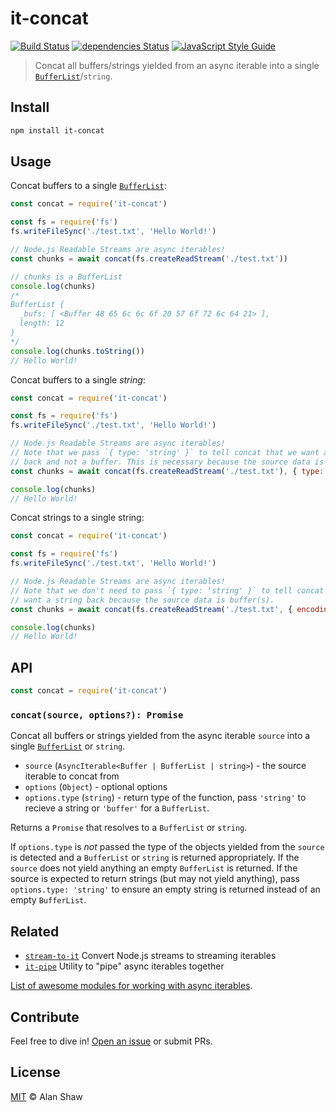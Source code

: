 # it-concat

[![Build Status](https://travis-ci.org/alanshaw/it-concat.svg?branch=master)](https://travis-ci.org/alanshaw/it-concat)
[![dependencies Status](https://david-dm.org/alanshaw/it-concat/status.svg)](https://david-dm.org/alanshaw/it-concat)
[![JavaScript Style Guide](https://img.shields.io/badge/code_style-standard-brightgreen.svg)](https://standardjs.com)

> Concat all buffers/strings yielded from an async iterable into a single [`BufferList`](https://www.npmjs.com/package/bl)/`string`.

## Install

```sh
npm install it-concat
```

## Usage

Concat buffers to a single [`BufferList`](https://www.npmjs.com/package/bl):

```js
const concat = require('it-concat')

const fs = require('fs')
fs.writeFileSync('./test.txt', 'Hello World!')

// Node.js Readable Streams are async iterables!
const chunks = await concat(fs.createReadStream('./test.txt'))

// chunks is a BufferList
console.log(chunks)
/*
BufferList {
  _bufs: [ <Buffer 48 65 6c 6c 6f 20 57 6f 72 6c 64 21> ],
  length: 12
}
*/
console.log(chunks.toString())
// Hello World!
```

Concat buffers to a single _string_:

```js
const concat = require('it-concat')

const fs = require('fs')
fs.writeFileSync('./test.txt', 'Hello World!')

// Node.js Readable Streams are async iterables!
// Note that we pass `{ type: 'string' }` to tell concat that we want a string
// back and not a buffer. This is necessary because the source data is buffer(s).
const chunks = await concat(fs.createReadStream('./test.txt'), { type: 'string' })

console.log(chunks)
// Hello World!
```

Concat strings to a single string:

```js
const concat = require('it-concat')

const fs = require('fs')
fs.writeFileSync('./test.txt', 'Hello World!')

// Node.js Readable Streams are async iterables!
// Note that we don't need to pass `{ type: 'string' }` to tell concat that we
// want a string back because the source data is buffer(s).
const chunks = await concat(fs.createReadStream('./test.txt', { encoding: 'utf8' }))

console.log(chunks)
// Hello World!
```

## API

```js
const concat = require('it-concat')
```

### `concat(source, options?): Promise`

Concat all buffers or strings yielded from the async iterable `source` into a single [`BufferList`](https://www.npmjs.com/package/bl) or `string`.

* `source` (`AsyncIterable<Buffer | BufferList | string>`) - the source iterable to concat from
* `options` (`Object`) - optional options
* `options.type` (`string`) - return type of the function, pass `'string'` to recieve a string or `'buffer'` for a `BufferList`.

Returns a `Promise` that resolves to a `BufferList` or `string`.

If `options.type` is _not_ passed the type of the objects yielded from the `source` is detected and a `BufferList` or `string` is returned appropriately. If the `source` does not yield anything an empty `BufferList` is returned. If the source is expected to return strings (but may not yield anything), pass `options.type: 'string'` to ensure an empty string is returned instead of an empty `BufferList`.

## Related

* [`stream-to-it`](https://www.npmjs.com/package/stream-to-it) Convert Node.js streams to streaming iterables
* [`it-pipe`](https://www.npmjs.com/package/it-pipe) Utility to "pipe" async iterables together

[List of awesome modules for working with async iterables](https://github.com/alanshaw/it-awesome).

## Contribute

Feel free to dive in! [Open an issue](https://github.com/alanshaw/it-concat/issues/new) or submit PRs.

## License

[MIT](LICENSE) © Alan Shaw
